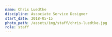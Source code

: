 ```yaml
---
name: Chris Luedtke
discipline: Associate Service Designer
start_date: 2018-05-15
photo_path: /assets/img/staff/chris-luedtke.jpg
role: staff
---
```

